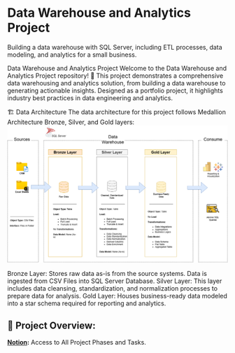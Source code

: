 # Data Warehouse and Analytics Project
Building a data warehouse with SQL Server, including ETL processes, data modeling, and analytics for a small business.

Data Warehouse and Analytics Project
Welcome to the Data Warehouse and Analytics Project repository! 🚀
This project demonstrates a comprehensive data warehousing and analytics solution, from building a data warehouse to generating actionable insights. Designed as a portfolio project, it highlights industry best practices in data engineering and analytics.

🏗️ Data Architecture
The data architecture for this project follows Medallion Architecture Bronze, Silver, and Gold layers:
![Data Architecture](docs/Architecture.drawio.png)

Bronze Layer: Stores raw data as-is from the source systems. Data is ingested from CSV Files into SQL Server Database.
Silver Layer: This layer includes data cleansing, standardization, and normalization processes to prepare data for analysis.
Gold Layer: Houses business-ready data modeled into a star schema required for reporting and analytics.

## 📖 Project Overview:
**[Notion](https://www.notion.com/templates/sql-data-warehouse-project](https://www.notion.so/Data-Warehouse-Project-1c4d85f9cd1e80368f38d6729e8e937d)](https://abiding-carbon-aae.notion.site/Data-Warehouse-Project-1c4d85f9cd1e80368f38d6729e8e937d)):** Access to All Project Phases and Tasks.
